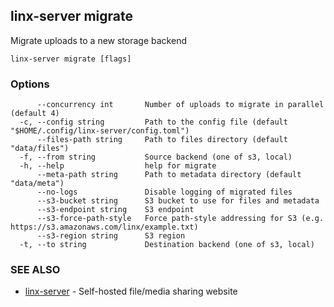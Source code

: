 ## linx-server migrate

Migrate uploads to a new storage backend

```
linx-server migrate [flags]
```

### Options

```
      --concurrency int       Number of uploads to migrate in parallel (default 4)
  -c, --config string         Path to the config file (default "$HOME/.config/linx-server/config.toml")
      --files-path string     Path to files directory (default "data/files")
  -f, --from string           Source backend (one of s3, local)
  -h, --help                  help for migrate
      --meta-path string      Path to metadata directory (default "data/meta")
      --no-logs               Disable logging of migrated files
      --s3-bucket string      S3 bucket to use for files and metadata
      --s3-endpoint string    S3 endpoint
      --s3-force-path-style   Force path-style addressing for S3 (e.g. https://s3.amazonaws.com/linx/example.txt)
      --s3-region string      S3 region
  -t, --to string             Destination backend (one of s3, local)
```

### SEE ALSO

* [linx-server](linx-server.md)	 - Self-hosted file/media sharing website

